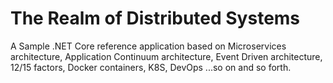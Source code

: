 # The Realm of Distributed Systems
A Sample .NET Core reference application based on Microservices architecture, Application Continuum architecture, Event Driven architecture, 12/15 factors, Docker containers, K8S, DevOps ...so on and so forth.
